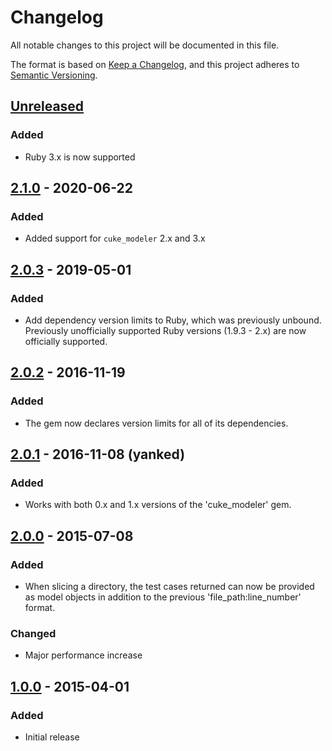 # Changelog
All notable changes to this project will be documented in this file.

The format is based on [Keep a Changelog](https://keepachangelog.com/en/1.0.0/),
and this project adheres to [Semantic Versioning](https://semver.org/spec/v2.0.0.html).

## [Unreleased]

### Added
 - Ruby 3.x is now supported

## [2.1.0] - 2020-06-22

### Added
 - Added support for `cuke_modeler` 2.x and 3.x

## [2.0.3] - 2019-05-01

### Added

 - Add dependency version limits to Ruby, which was previously unbound. Previously unofficially supported Ruby versions (1.9.3 - 2.x) are now officially supported.


## [2.0.2] - 2016-11-19

### Added

 -  The gem now declares version limits for all of its dependencies.


## [2.0.1] - 2016-11-08 (yanked)

### Added

 - Works with both 0.x and 1.x versions of the 'cuke_modeler' gem.


## [2.0.0] - 2015-07-08

### Added

 - When slicing a directory, the test cases returned can now be provided as model objects in addition to the
   previous 'file_path:line_number' format.

### Changed

 -  Major performance increase


## [1.0.0] - 2015-04-01

### Added

 - Initial release

[Unreleased]: https://github.com/enkessler/cuke_slicer/compare/v2.1.0...HEAD
[2.1.0]: https://github.com/enkessler/cuke_slicer/compare/v2.0.3...v2.1.0
[2.0.3]: https://github.com/enkessler/cuke_slicer/compare/v2.0.2...v2.0.3
[2.0.2]: https://github.com/enkessler/cuke_slicer/compare/v2.0.1...v2.0.2
[2.0.1]: https://github.com/enkessler/cuke_slicer/compare/v2.0.0...v2.0.1
[2.0.0]: https://github.com/enkessler/cuke_slicer/compare/v1.0.0...v2.0.0
[1.0.0]: https://github.com/enkessler/cuke_slicer/compare/1c6e64b963d97f9037f1dc1ebcb6f8f9966f3b71...v1.0.0
